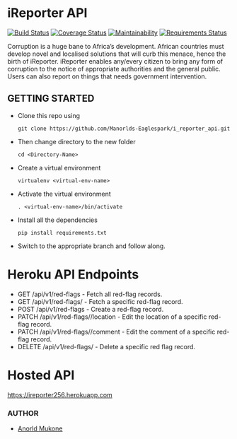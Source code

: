 # iReporter API
[![Build Status](https://travis-ci.com/Manorlds-Eaglespark/i_reporter_api.svg?branch=ft-tests)](https://travis-ci.com/Manorlds-Eaglespark/i_reporter_api)       [![Coverage Status](https://coveralls.io/repos/github/Manorlds-Eaglespark/i_reporter_api/badge.svg?branch=develop)](https://coveralls.io/github/Manorlds-Eaglespark/i_reporter_api?branch=develop)       [![Maintainability](https://api.codeclimate.com/v1/badges/081ad690f6cad3b3ca9d/maintainability)](https://codeclimate.com/github/Manorlds-Eaglespark/i_reporter_api/maintainability)       [![Requirements Status](https://requires.io/github/Manorlds-Eaglespark/i_reporter_api/requirements.svg?branch=hotfix-media-output-format)](https://requires.io/github/Manorlds-Eaglespark/i_reporter_api/requirements/?branch=hotfix-media-output-format)

Corruption is a huge bane to Africa’s development. African countries must develop novel and localised solutions that will curb this menace, hence the birth of iReporter. iReporter enables any/every citizen to bring any form of corruption to the notice of appropriate authorities and the general public. Users can also report on things that needs government intervention.


## GETTING STARTED
* Clone this repo using 

  ```git clone https://github.com/Manorlds-Eaglespark/i_reporter_api.git```

* Then change directory to the new folder
  
  ```cd <Directory-Name> ```

* Create a virtual environment
  
  ```virtualenv <virtual-env-name>```

* Activate the virtual environment

  ```. <virtual-env-name>/bin/activate```

* Install all the dependencies
  
  ```pip install requirements.txt```

* Switch to the appropriate branch and follow along.


# Heroku API Endpoints

* GET /api/v1/red-flags       - Fetch all red-flag records.
* GET /api/v1/red-flags/<red-flag-id>       - Fetch a specific red-flag record.
* POST /api/v1/red-flags      - Create a red-flag record.
* PATCH /api/v1/red-flags/<red-flag-id>/location       - Edit the location of a specific red-flag record.
* PATCH /api/v1/red-flags/<red-flag-id>/comment       - Edit the comment of a specific red-flag record.
* DELETE /api/v1/red-flags/<red-flag-id>          - Delete a specific red flag record.

# Hosted API
https://ireporter256.herokuapp.com

### AUTHOR
* [Anorld Mukone](https://github.com/Manorld-Eaglespark)
